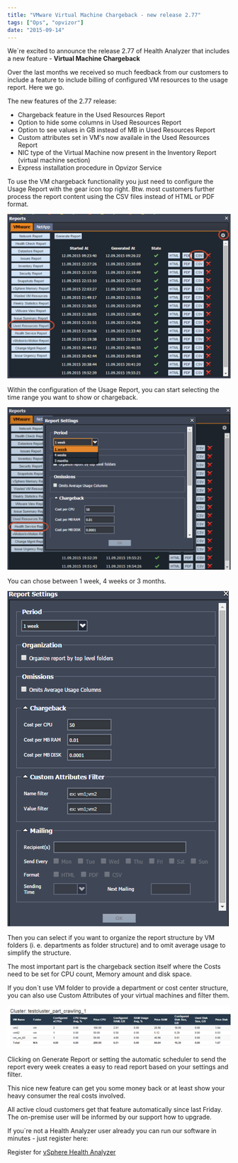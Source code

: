 ```yaml
---
title: "VMware Virtual Machine Chargeback - new release 2.77"
tags: ["Ops", "opvizor"]
date: "2015-09-14"
---
```


We´re excited to announce the release 2.77 of Health Analyzer that includes a new feature - **Virtual Machine Chargeback**

Over the last months we received so much feedback from our customers to include a feature to include billing of configured VM resources to the usage report. Here we go.

The new features of the 2.77 release:

- Chargeback feature in the Used Resources Report
- Option to hide some columns in Used Resources Report
- Option to see values in GB instead of MB in Used Resources Report
- Custom attributes set in VM's now availale in the Used Resources Report
- NIC type of the Virtual Machine now present in the Inventory Report (virtual machine section)
- Express installation procedure in Opvizor Service

To use the VM chargeback functionality you just need to configure the Usage Report with the gear icon top right. Btw. most customers further process the report content using the CSV files instead of HTML or PDF format.

[![Configure Virtual Machine chargeback](/images/blog/wpid-usage_report_csv.png)](http://try.opvizor.com/health-analyzer/)

Within the configuration of the Usage Report, you can start selecting the time range you want to show or chargeback.

[![VM chargeback timerange](/images/blog/wpid-usage_timerange.png)](http://try.opvizor.com/health-analyzer/)

You can chose between 1 week, 4 weeks or 3 months.

[![vSphere chargeback cost setting](/images/blog/wpid-usage_chargeback.png)](http://try.opvizor.com/health-analyzer/)

Then you can select if you want to organize the report structure by VM folders (i. e. departments as folder structure) and to omit average usage to simplify the structure.

The most important part is the chargeback section itself where the Costs need to be set for CPU count, Memory amount and disk space.

If you don´t use VM folder to provide a department or cost center structure, you can also use Custom Attributes of your virtual machines and filter them.

[![VM chargeback by resource configuration](/images/blog/wpid-usage_report.png)](http://try.opvizor.com/health-analyzer/)

Clicking on Generate Report or setting the automatic scheduler to send the report every week creates a easy to read report based on your settings and filter. 

This nice new feature can get you some money back or at least show your heavy consumer the real costs involved.

All active cloud customers get that feature automatically since last Friday. The on-premise user will be informed by our support how to upgrade.

If you´re not a Health Analyzer user already you can run our software in minutes - just register here:

Register for [vSphere Health Analyzer](http://try.opvizor.com/health-analyzer/ "vSphere Health Analyzer")
